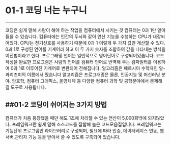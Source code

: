 # 01-1 코딩 너는 누구니
----------------------
  코딩은 쉽게 말해 사람이 해야 하는 작업을 컴퓨터에서 시키는 것
  컴퓨터는 0과 1만 알아들을 수 있습니다.
  컴퓨터에는 인간의 두뇌와 같이 연산 기능을 수행하는 CPU가 내장되어있다.
    CPU는 전기신호를 사용하기 때문에 0과 1 이렇게 두 가지 값만 계산할 수 있다.
    0과 1로 구성된 언어를 기계어라 하고 이 두 가지 숫자를 조합하여 값을 나타내는 방식을 이진법이라고 한다.
 프로그래밍 언어는 일반적으로 영어단어로 구성되어있습니다.
코드작성을 완료한 프로그램은 사람의 언어를 컴퓨터 언어로 번역해 주는 컴파일러를 이용하여
 0과 1로 이루어진 기계어로 변환되어 전해집니다.
   알고리즘은 페르시아 수학자인 알-콰리즈미의 이름에서 땄습니다
  알고리즘은 프로그래밍은 물론, 인공지능 및 머신러닝 분야, 암호학, 컴퓨터 그래픽스, 운영체제 등 다양한 컴퓨터 과학 및
    공학분야에서 문제해결 도구로 사용됩니다.

 ##01-2 코딩이 쉬어지는 3가지 방법
 -------------------------------------------------------------------------------
  컴퓨터가 처음 등장했을 때만 해도 1초에 처리할 수 있는 연산이 5,000회밖에 되지않았다.
 프레임워크란 쉽게 말해 소스코드를 잡합해 놀은 코드모음집입니다.
   프레임워크는 기능단위 프로그램인 라이브러리로 구성되며, 필요에 따라 인증, 데이터베이스 연동, 웹 서버,관리자 기능 등을
   받아서 쓸 수 있도록 구축되어 있습니다.
  
    


  